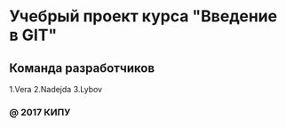 # Учебрый проект курса "Введение в GIT"

## Команда разработчиков

1.Vera
2.Nadejda
3.Lybov

### @ 2017 КИПУ
